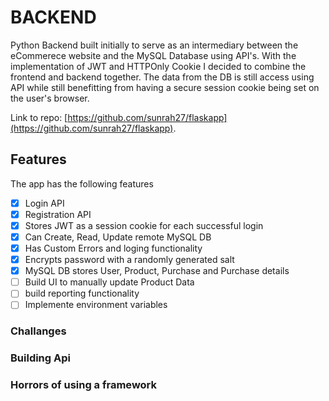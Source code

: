 # BACKEND

Python Backend built initially to serve as an intermediary between the eCommerece website and the MySQL Database using API's. With the implementation of JWT and HTTPOnly Cookie I decided to combine the frontend and backend together. The data from the DB is still access using API while still benefitting from having a secure session cookie being set on the user's browser.

Link to repo: [https://github.com/sunrah27/flaskapp](https://github.com/sunrah27/flaskapp).

## Features
The app has the following features
- [x] Login API
- [x] Registration API
- [x] Stores JWT as a session cookie for each successful login
- [x] Can Create, Read, Update remote MySQL DB
- [x] Has Custom Errors and loging functionality
- [x] Encrypts password with a randomly generated salt
- [x] MySQL DB stores User, Product, Purchase and Purchase details
- [ ] Build UI to manually update Product Data
- [ ] build reporting functionality
- [ ] Implemente environment variables

### Challanges

### Building Api

### Horrors of using a framework